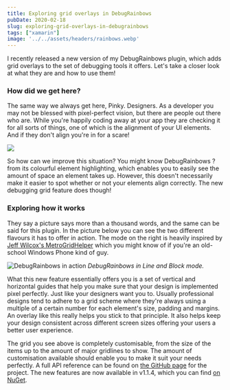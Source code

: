 ```yaml
---
title: Exploring grid overlays in DebugRainbows
pubDate: 2020-02-18
slug: exploring-grid-overlays-in-debugrainbows
tags: ["xamarin"]
image: '../../assets/headers/rainbows.webp'
---
```

I recently released a new version of my DebugRainbows plugin, which adds grid overlays to the set of debugging tools it offers. Let's take a closer look at what they are and how to use them!

### How did we get here?
The same way we always get here, Pinky. Designers. As a developer you may not be blessed with pixel-perfect vision, but there are people out there who are. While you're happily coding away at your app they are checking it for all sorts of things, one of which is the alignment of your UI elements. And if they don't align you're in for a scare!

![](/images/posts/brains.gif)

So how can we improve this situation? You might know DebugRainbows ? from its colourful element highlighting, which enables you to easily see the amount of space an element takes up. However, this doesn't necessarily make it easier to spot whether or not your elements align correctly. The new debugging grid feature does though!

### Exploring how it works
They say a picture says more than a thousand words, and the same can be said for this plugin. In the picture below you can see the two different flavours it has to offer in action. The mode on the right is heavily inspired by [Jeff Wilcox's MetroGridHelper](https://www.jeff.wilcox.name/2011/10/metrogridhelper/) which you might know of if you're an old-school Windows Phone kind of guy.

![DebugRainbows in action](/images/posts/image-37.png)
*DebugRainbows in Line and Block mode.*

What this new feature essentially offers you is a set of vertical and horizontal guides that help you make sure that your design is implemented pixel perfectly. Just like your designers want you to. Usually professional designs tend to adhere to a grid scheme where they're always using a multiple of a certain number for each element's size, padding and margins. An overlay like this really helps you stick to that principle. It also helps keep your design consistent across different screen sizes offering your users a better user experience.

The grid you see above is completely customisable, from the size of the items up to the amount of major gridlines to show. The amount of customisation available should enable you to make it suit your needs perfectly. A full API reference can be found on [the GitHub page](https://github.com/sthewissen/Xamarin.Forms.DebugRainbows#api-reference) for the project. The new features are now available in v1.1.4, which you can find [on NuGet](https://www.nuget.org/packages/Xamarin.Forms.DebugRainbows).